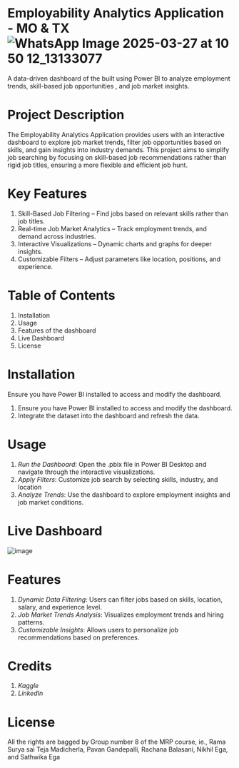 # Employability Analytics Application - MO & TX ![WhatsApp Image 2025-03-27 at 10 50 12_13133077](https://github.com/user-attachments/assets/e3e8bd48-c765-4916-ad1b-29c585fc0b06)

A data-driven dashboard of the built using Power BI to analyze employment trends, skill-based job opportunities , and job market insights.
# Project Description
The Employability Analytics Application provides users with an interactive dashboard to explore job market trends, filter job opportunities based on skills, and gain insights into industry demands. This project aims to simplify job searching by focusing on skill-based job recommendations rather than rigid job titles, ensuring a more flexible and efficient job hunt.
# Key Features
1. Skill-Based Job Filtering – Find jobs based on relevant skills rather than job titles.  
2. Real-time Job Market Analytics – Track employment trends, and demand across industries.
3. Interactive Visualizations – Dynamic charts and graphs for deeper insights.  
4. Customizable Filters – Adjust parameters like location, positions, and experience.

# Table of Contents   
1. Installation
2. Usage
3. Features of the dashboard
4. Live Dashboard
5. License
# Installation
Ensure you have Power BI installed to access and modify the dashboard.
1. Ensure you have Power BI installed to access and modify the dashboard.
2. Integrate the dataset into the dashboard and refresh the data.
# Usage
1. *Run the Dashboard*: Open the .pbix file in Power BI Desktop and navigate through the interactive visualizations.
2. *Apply Filters*: Customize job search by selecting skills, industry, and location
3. *Analyze Trends*: Use the dashboard to explore employment insights and job market conditions.
# Live Dashboard
![image](https://github.com/user-attachments/assets/8f5d677f-104b-4c90-886b-00b65fd0a4fd)

# Features
1. *Dynamic Data Filtering*: Users can filter jobs based on skills, location, salary, and experience level.
2. *Job Market Trends Analysis*: Visualizes employment trends and hiring patterns.
3. *Customizable Insights*: Allows users to personalize job recommendations based on preferences.
# Credits
1. *Kaggle*
2. *LinkedIn*
# License
All the rights are bagged by Group number 8 of the MRP course, ie., Rama Surya sai Teja Madicherla, Pavan Gandepalli, Rachana Balasani, Nikhil Ega, and Sathwika Ega
